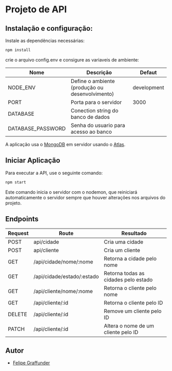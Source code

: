 # Projeto de API

## Instalação e configuração:

Instale as dependências necessárias:
``` bash
npm install
```

crie o arquivo config.env e consigure as variaveis de ambiente:

| Nome | Descrição | Defaut |
| ------------------- | ------------------- | ------------------- |
| NODE_ENV | Define o ambiente (produção ou desenvolvimento) | development |
| PORT | Porta para o servidor | 3000 |
| DATABASE | Conection string do banco de dados ||
| DATABASE_PASSWORD | Senha do usuario para acesso ao banco ||

A aplicação usa o [MongoDB](https://www.mongodb.com/) em servidor usando o [Atlas](https://www.mongodb.com/atlas).

## Iniciar Aplicação

Para executar a API, use o seguinte comando:

```bash
npm start
```

Este comando inicia o servidor com o nodemon, que reiniciará automaticamente o servidor sempre que houver alterações nos arquivos do projeto.

## Endpoints

| Request | Route | Resultado |
| ------------------- | ------------------- | ------------------- |
| POST | api/cidade | Cria uma cidade |
| POST | api/cliente | Cria um cliente |
| GET | /api/cidade/nome/:nome | Retorna a cidade pelo nome |
| GET | /api/cidade/estado/:estado | Retorna todas as cidades pelo estado |
| GET | /api/cliente/nome/:nome | Retorna o cliente pelo nome |
| GET | /api/cliente/:id | Retorna o cliente pelo ID |
| DELETE | /api/cliente/:id | Remove um cliente pelo ID |
| PATCH | /api/cliente/:id | Altera o nome de um cliente pelo ID |

## Autor
* [Felipe Graffunder](https://github.com/FelipeGraffunder/)
